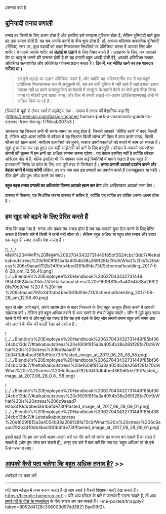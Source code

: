 #तनाव क्या है

## बुनियादी तनाव प्रणाली

तनाव हर किसी के लिए अलग होता है और इसलिए इसे समझना मुश्किल होता है, लेकिन बुनियादी बातें कुछ हद तक समान होती हैं: यह सब आपके कानों के बीच शुरू होता है: हाँ, आपका मस्तिष्क वास्तविक बुनियादी (जैविक) स्तर पर, कुछ पदार्थों को बाहर निकालकर स्थितियों पर प्रतिक्रिया करता है आपका सिर और शरीर। ये पदार्थ आपके शरीर को **लड़ाई या उड़ान** के लिए तैयार करते हैं। उदाहरण के लिए, जब आपको शेर या भालू से भागने की ज़रूरत होती है तो यह प्रणाली बहुत अच्छी होती हैई, आपको अतिरिक्त ताकत, अतिरिक्त सहनशक्ति और अतिरिक्त फोकस प्रदान करता है। **दिन में, यह जीवित रहने का एक शानदार तरीका था।**

> हम इसे लड़ाई-या-उड़ान प्रतिक्रिया कहते हैं, और जबकि यह अविश्वसनीय रूप से महत्वपूर्ण प्रतिक्रिया विकासात्मक रूप से अनुकूली थी, अब हम उसी दुनिया में नहीं रहते हैं जहां इसका इतना मतलब नहीं था हमारे वातानुकूलित कार्यालयों में कंप्यूटर के सामने बैठने पर शेरों द्वारा पीछा किया जाना या भेड़ियों द्वारा खाया जाना, और फिर भी हमारी लड़ाई-या-उड़ान प्रतिक्रियाएनएसई अभी भी सक्रिय किये जा रहे हैं।
>

[पिंजरों में चूहों से लेकर स्वर्ग में प्राइमेट्स तक - समाज में तनाव की वैज्ञानिक कहानी](https://medium.com/basic-income/ human-park-a-mammals-guide-to-stress-free-living-17f6cab007b3 )

आजकल यह सिस्टम अभी भी समय-समय पर चालू होता है, जिससे आपको 'जीवित रहने' में मदद मिलती है, लेकिन थोड़े अलग तरीके से ब्लेंडल में यह सिस्टम किसी लॉन्च की दिशा में काम करते समय, किसी फीचर को खत्म करने, सर्वोत्तम कहानियों को चुनने, नाराज उपयोगकर्ताओं को बनाने में काम आ सकता है। खुश हूं या ऐसा कर रहा हूंएल उस बड़ी साझेदारी को पाने के लिए प्रस्तुति। ब्लेंडल में आपको एक औसत कंपनी की तुलना में इन क्षणों का अधिक सामना करना पड़ेगा। यह केवल इसलिए नहीं है क्योंकि ब्लेंडल अस्तित्व मोड में है, बल्कि इसलिए भी कि आपका काम कई स्थितियों में मायने रखता है एक बहुत ही प्रभावशाली निर्णय या कॉल के लिए आप पूरी तरह से जिम्मेदार हैं। **तनाव प्रणाली आपको प्रदर्शन करने और बेहतर बनने में मदद करेगी** लेकिन, हर बार जब आप इस प्रणाली का उपयोग करते हैं (जानबूझकर या नहीं)। ठीक होने और पुनः लोड करने का समय।

**बहुत मइस तनाव प्रणाली का अधिकांश हिस्सा आपको ख़त्म कर देगा** और आख़िरकार आपको जला देगा।

वास्तव में कितना, यह निर्धारित करना वास्तव में कठिन है, क्योंकि यह व्यक्ति दर व्यक्ति अलग-अलग होता है।

## हम खुद को बढ़ने के लिए प्रेरित करते हैं

जैसा कि कहा गया है: तनाव और दबाव तब अच्छा होता है जब यह आपको कुछ ऐसा करने के लिए प्रेरित करता है जिसके बारे में किसी ने कभी नहीं सोचा हो। लेकिन बहुत अधिक या बहुत लंबा तनाव और दबाव एक बहुत ही स्पष्ट तस्वीर पेश करता है।

![../../ब्लेंडले%20कर्मचारी%20हैंडबुक%20627043432731449f85bf3624cbc13dc7/#lettalkaboutstress%20e1609f815a3a4054b38a269f28fa70c9/What%20is%20stress%206c9aaad792b34f0db4bed361b6fde73f/Schermafbeelding_2017-0 6-28_om_12.56.40.png](../../Blendle's%20Employee%20Handbook%20627043432731449 f85bf3624cbc13dc7/#lettalkaboutstress%20e1609f815a3a4054b38a269f28fa70c9/क्या %20 है %20तनाव %206c9aaad792b34f0db4bed361b6fde73f/Schermafbeelding_2017-06-28_om_12.56.40.png)

बहुत से लोग आगे बढ़ने, अपने आराम क्षेत्र से बाहर निकलने के लिए बहुत उत्सुक हैंऐसा करने में आपकी सहायता करें। लेकिन इसे बहुत अधिक दबाने से आप खतरे के क्षेत्र में पहुंच जाएंगे। जीन ने मुझे कुछ समय पहले ये घेरे भेजे थे और मुझे यह पसंद है कि यह इसे बढ़ने के लिए जोर लगाने बनाम बहुत लंबे समय तक जोर लगाने के बीच की पतली रेखा को दर्शाता है।

![../../Blendle's%20Employee%20Handbook%20627043432731449f85bf3624cbc13dc7/#talkaboutstress%20e1609f815a3a4054b38a269f28fa70c9/What%20is%20stress%206c9aaad7 9 2b34f0db4bed361b6fde73f/Pasted_image_at_2017_06_28_08_58.png](../../Blendle's%20Employee%20Handbook%20627043432731449f85bf3624cbc13dc7/#lettalkaboutstress%20e1609f815a3a4054b38a269f28fa70c9/What%20is%20stress%206c9aaad792b34f0db4bed361b6fde73f/Pasted_image_at_2017_06_28_0 8_ 58.png)

![../../Blendle's%20Employee%20Handbook%20627043432731449f85bf3624cbc13dc7/#talkaboutstress%20e1609f815a3a4054b38a269f28fa70c9/What%20is%20stress%206c9aaad7 92b34f0db4bed361b6fde73f/Pasted_image_at_2017_06_28_09_01.png](../../Blendle's%20Employee%20Handbook%20627043432731449f85bf3624cbc13dc7/# Letstalkaboutstress %20e1609f815a3a4054b38a269f28fa70c9/What%20is%20stress%206c9aaad792b34f0db4bed361b6fde73f/Pasted_image_at_2017_06_28_09_01.png)

इससे पहले कि हम उन सभी अलग-अलग चरों पर गौर करें जो तनाव का कारण बन सकते हैं या राहत दे सकते हैं (और पुनः लोड कर सकते हैं), आइए इस बारे में बात करें कि जब यह 'बहुत अधिक' हो तो इसे कैसे पहचाना जाए।

## [आपको कैसे पता चलेगा कि बहुत अधिक तनाव है?](https://www.notion.so/When-is-where-too-much-stress-fb1f90853ed347f1b7cdb74626be2f92?pvs=21) >>

#ब्लेंडले पर काम करें

---

यदि आप ब्लेंडल में काम करना चाहते हैं तो आप हमारे [नौकरी विज्ञापन यहां] देख सकते हैं।https://blendle.homerun.co/)। यदि आप ब्लेंडल के बारे में जानकारी रखना चाहते हैं, तो आप [हमारे पर्दे के पीछे के न्यूज़लेटर](https://blendle.homerun.co/yes-keep) के लिए साइन अप कर सकते हैं। -me-posted/tr/apply?token=8092d4128c306003d97dd3821 Bad06f2).